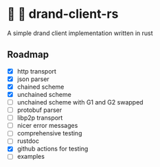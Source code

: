 # 🎲 🦀 drand-client-rs

A simple drand client implementation written in rust

## Roadmap
- [x] http transport
- [x] json parser
- [x] chained scheme
- [x] unchained scheme
- [ ] unchained scheme with G1 and G2 swapped
- [ ] protobuf parser
- [ ] libp2p transport
- [ ] nicer error messages
- [ ] comprehensive testing
- [ ] rustdoc
- [x] github actions for testing
- [ ] examples
